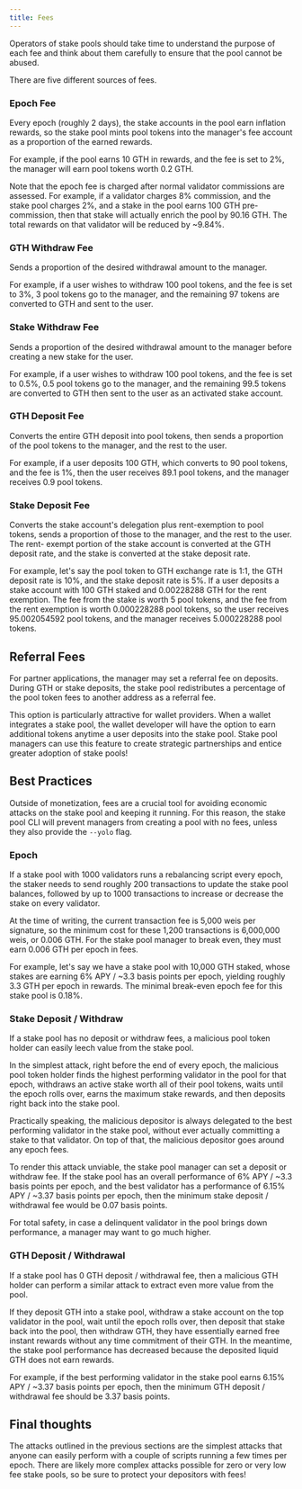 ```yaml
---
title: Fees
---
```


Operators of stake pools should take time to understand the purpose of each fee
and think about them carefully to ensure that the pool cannot be abused.

There are five different sources of fees.

### Epoch Fee

Every epoch (roughly 2 days), the stake accounts in the pool earn 
inflation rewards, so the stake pool mints pool tokens into the manager's fee
account as a proportion of the earned rewards.

For example, if the pool earns 10 GTH in rewards, and the fee is set to 2%, the
manager will earn pool tokens worth 0.2 GTH.

Note that the epoch fee is charged after normal validator
commissions are assessed. For example, if a validator charges 8% commission,
and the stake pool charges 2%, and a stake in the pool earns 100 GTH pre-commission,
then that stake will actually enrich the pool by 90.16 GTH. The total rewards
on that validator will be reduced by ~9.84%.

### GTH Withdraw Fee

Sends a proportion of the desired withdrawal amount to the manager.

For example, if a user wishes to withdraw 100 pool tokens, and the fee is set
to 3%, 3 pool tokens go to the manager, and the remaining 97 tokens are converted
to GTH and sent to the user.

### Stake Withdraw Fee

Sends a proportion of the desired withdrawal amount to the manager before
creating a new stake for the user.

For example, if a user wishes to withdraw 100 pool tokens, and the fee is set
to 0.5%, 0.5 pool tokens go to the manager, and the remaining 99.5 tokens are
converted to GTH then sent to the user as an activated stake account.

### GTH Deposit Fee

Converts the entire GTH deposit into pool tokens, then sends a proportion of
the pool tokens to the manager, and the rest to the user.

For example, if a user deposits 100 GTH, which converts to 90 pool tokens,
and the fee is 1%, then the user receives 89.1 pool tokens, and the manager receives
0.9 pool tokens.

### Stake Deposit Fee

Converts the stake account's delegation plus rent-exemption to pool tokens,
sends a proportion of those to the manager, and the rest to the user. The rent-
exempt portion of the stake account is converted at the GTH deposit rate, and
the stake is converted at the stake deposit rate.

For example, let's say the pool token to GTH exchange rate is 1:1, the GTH deposit rate
is 10%, and the stake deposit rate is 5%. If a user deposits a stake account with
100 GTH staked and 0.00228288 GTH for the rent exemption. The fee from the stake
is worth 5 pool tokens, and the fee from the rent exemption is worth 0.000228288
pool tokens, so the user receives 95.002054592 pool tokens, and the manager
receives 5.000228288 pool tokens.

## Referral Fees

For partner applications, the manager may set a referral fee on deposits.
During GTH or stake deposits, the stake pool redistributes a percentage of
the pool token fees to another address as a referral fee.

This option is particularly attractive for wallet providers. When a wallet
integrates a stake pool, the wallet developer will have the option to earn
additional tokens anytime a user deposits into the stake pool. Stake pool
managers can use this feature to create strategic partnerships and entice
greater adoption of stake pools!

## Best Practices

Outside of monetization, fees are a crucial tool for avoiding economic attacks
on the stake pool and keeping it running. For this reason, the stake pool CLI
will prevent managers from creating a pool with no fees, unless they also provide
the `--yolo` flag.

### Epoch

If a stake pool with 1000 validators runs a rebalancing script every epoch, the
staker needs to send roughly 200 transactions to update the stake pool balances,
followed by up to 1000 transactions to increase or decrease the stake on every
validator.

At the time of writing, the current transaction fee is 5,000 weis per signature,
so the minimum cost for these 1,200 transactions is 6,000,000 weis, or 0.006 GTH.
For the stake pool manager to break even, they must earn 0.006 GTH per epoch in
fees.

For example, let's say we have a stake pool with 10,000 GTH staked, whose stakes
are earning 6% APY / ~3.3 basis points per epoch, yielding roughly 3.3 GTH per epoch
in rewards.  The minimal break-even epoch fee for this stake pool is 0.18%.

### Stake Deposit / Withdraw

If a stake pool has no deposit or withdraw fees, a malicious pool token holder
can easily leech value from the stake pool.

In the simplest attack, right before the end of every epoch, the malicious pool
token holder finds the highest performing validator in the pool for that epoch,
withdraws an active stake worth all of their pool tokens, waits until the epoch
rolls over, earns the maximum stake rewards, and then deposits right back into
the stake pool.

Practically speaking, the malicious depositor is always delegated to the best
performing validator in the stake pool, without ever actually committing a stake
to that validator. On top of that, the malicious depositor goes around any
epoch fees.

To render this attack unviable, the stake pool manager can set a deposit or withdraw
fee. If the stake pool has an overall performance of 6% APY / ~3.3 basis points
per epoch, and the best validator has a performance of 6.15% APY / ~3.37 basis
points per epoch, then the minimum stake deposit / withdrawal fee would be 
0.07 basis points.

For total safety, in case a delinquent validator in the pool brings down
performance, a manager may want to go much higher.

### GTH Deposit / Withdrawal

If a stake pool has 0 GTH deposit / withdrawal fee, then a malicious GTH holder
can perform a similar attack to extract even more value from the pool.

If they deposit GTH into a stake pool, withdraw a stake account on the top
validator in the pool, wait until the epoch rolls over, then deposit that stake
back into the pool, then withdraw GTH, they have essentially earned free instant
rewards without any time commitment of their GTH.  In the meantime, the stake
pool performance has decreased because the deposited liquid GTH does not earn
rewards.

For example, if the best performing validator in the stake pool earns 6.15%
APY / ~3.37 basis points per epoch, then the minimum GTH deposit / withdrawal
fee should be 3.37 basis points.

## Final thoughts

The attacks outlined in the previous sections are the simplest attacks that anyone
can easily perform with a couple of scripts running a few times per epoch. There are
likely more complex attacks possible for zero or very low fee stake pools, so be
sure to protect your depositors with fees!
